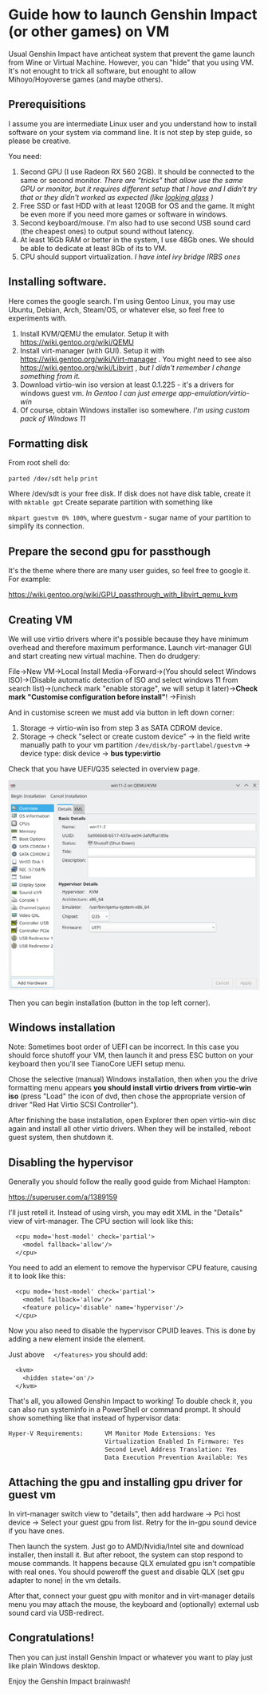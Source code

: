 # Guide how to launch Genshin Impact (or other games) on VM

Usual Genshin Impact have anticheat system that prevent the game launch from Wine or Virtual Machine. However, you can "hide" that you using VM. It's not enought to trick all software, but enought to allow Mihoyo/Hoyoverse games (and maybe others).

## Prerequisitions

I assume you are intermediate Linux user and you understand how to install software on your system via command line. It is not step by step guide, so please be creative.

You need:

1. Second GPU (I use Radeon RX 560 2GB). It should be connected to the same or second monitor. *There are "tricks" that allow use the same GPU or monitor, but it requires different setup that I have and I didn't try that or they didn't worked as expected (like [looking glass](https://looking-glass.io/) )*
2. Free SSD or fast HDD with at least 120GB for OS and the game. It might be even more if you need more games or software in windows.
3. Second keyboard/mouse. I'm also had to use second USB sound card (the cheapest ones) to output sound without latency.
4. At least 16Gb RAM or better in the system, I use 48Gb ones. We should be able to dedicate at least 8Gb of its to VM.
5. CPU should support virtualization. *I have intel ivy bridge IRBS ones*

## Installing software.

Here comes the google search. I'm using Gentoo Linux, you may use Ubuntu, Debian, Arch, Steam/OS, or whatever else, so feel free to experiments with.

1. Install KVM/QEMU the emulator. Setup it with https://wiki.gentoo.org/wiki/QEMU
2. Install virt-manager (with GUI). Setup it with https://wiki.gentoo.org/wiki/Virt-manager . You might need to see also https://wiki.gentoo.org/wiki/Libvirt , *but I didn't remember I change something from it.*
3. Download virtio-win iso version at least 0.1.225 - it's a drivers for windows guest vm. *In Gentoo I can just emerge app-emulation/virtio-win*
4. Of course, obtain Windows installer iso somewhere. *I'm using custom pack of Windows 11*

## Formatting disk

From root shell do:

`parted /dev/sdt`
`help`
`print`

Where /dev/sdt is your free disk. If disk does not have disk table, create it with `mktable gpt` Create separate partition with something like

`mkpart guestvm 0% 100%`, where guestvm - sugar name of your partition to simplify its connection.

## Prepare the second gpu for passthough

It's the theme where there are many user guides, so feel free to google it. For example:

https://wiki.gentoo.org/wiki/GPU_passthrough_with_libvirt_qemu_kvm

## Creating VM

We will use virtio drivers where it's possible because they have minimum overhead and therefore maximum performance. Launch virt-manager GUI and start creating new virtual machine. Then do drudgery:

File->New VM->Local Install Media->Forward->(You should select Windows ISO)->(Disable automatic detection of ISO and select windows 11 from search list)->(uncheck mark "enable storage", we will setup it later)->**Check mark "Customise configuration before install"**! ->Finish

And in customise screen we must add via button in left down corner:

1. Storage -> virtio-win iso from step 3 as SATA CDROM device.
2. Storage -> check "select or create custom device" -> in the field write manually path to your vm partition `/dev/disk/by-partlabel/guestvm` -> device type: disk device -> **bus type:virtio**

Check that you have UEFI/Q35 selected in overview page.

![Overview](screenshots/overview.png?raw=true)

Then you can begin installation (button in the top left corner).

## Windows installation

Note: Sometimes boot order of UEFI can be incorrect. In this case you should force shutoff your VM, then launch it and press ESC button on your keyboard then you'll see TianoCore UEFI setup menu.

Chose the selective (manual) Windows installation, then when you the drive formatting menu appears **you should install virtio drivers from virtio-win iso** (press "Load" the icon of dvd, then chose the appropriate version of driver "Red Hat Virtio SCSI Controller").

After finishing the base installation, open Explorer then open virtio-win disc again and install all other virtio drivers. When they will be installed, reboot guest system, then shutdown it.

## Disabling the hypervisor

Generally you should follow the really good guide from Michael Hampton:

https://superuser.com/a/1389159

I'll just retell it. Instead of using virsh, you may edit XML in the "Details" view of virt-manager. The CPU section will look like this:

```
  <cpu mode='host-model' check='partial'>
    <model fallback='allow'/>
  </cpu>
```

You need to add an element to remove the hypervisor CPU feature, causing it to look like this:

```
  <cpu mode='host-model' check='partial'>
    <model fallback='allow'/>
    <feature policy='disable' name='hypervisor'/>
  </cpu>
```

Now you also need to disable the hypervisor CPUID leaves. This is done by adding a new element inside the <features> element.

Just above ```  </features>``` you should add:

```
  <kvm>
    <hidden state='on'/>
  </kvm>
```

That's all, you allowed Genshin Impact to working! To double check it, you can also run systeminfo in a PowerShell or command prompt. It should show something like that instead of hypervisor data:

```
Hyper-V Requirements:      VM Monitor Mode Extensions: Yes
                           Virtualization Enabled In Firmware: Yes
                           Second Level Address Translation: Yes
                           Data Execution Prevention Available: Yes
```

## Attaching the gpu and installing gpu driver for guest vm

In virt-manager switch view to "details", then add hardware -> Pci host device -> Select your guest gpu from list. Retry for the in-gpu sound device if you have ones.

Then launch the system. Just go to AMD/Nvidia/Intel site and download installer, then install it. But after reboot, the system can stop respond to mouse commands. It happens because QLX emulated gpu isn't compatible with real ones. You should poweroff the guest and disable QLX (set gpu adapter to none) in the vm details.

After that, connect your guest gpu with monitor and in virt-manager details menu you may attach the mouse, the keyboard and (optionally) external usb sound card via USB-redirect.

## Congratulations!

Then you can just install Genshin Impact or whatever you want to play just like plain Windows desktop.

Enjoy the Genshin Impact brainwash!
